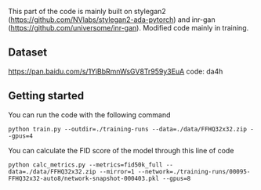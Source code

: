 This part of the code is mainly built on stylegan2 (https://github.com/NVlabs/stylegan2-ada-pytorch) and inr-gan (https://github.com/universome/inr-gan). Modified code mainly in training.
## Dataset
https://pan.baidu.com/s/1YiBbRmnWsGV8Tr959y3EuA  code: da4h 
## Getting started
You can run the code with the following command

```python train.py --outdir=./training-runs --data=./data/FFHQ32x32.zip --gpus=4```

You can calculate the FID score of the model through this line of code

```python calc_metrics.py --metrics=fid50k_full --data=./data/FFHQ32x32.zip --mirror=1 --network=./training-runs/00095-FFHQ32x32-auto8/network-snapshot-000403.pkl --gpus=8```
